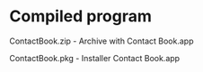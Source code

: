 # Compiled program

ContactBook.zip - Archive with Contact Book.app

ContactBook.pkg - Installer Contact Book.app
